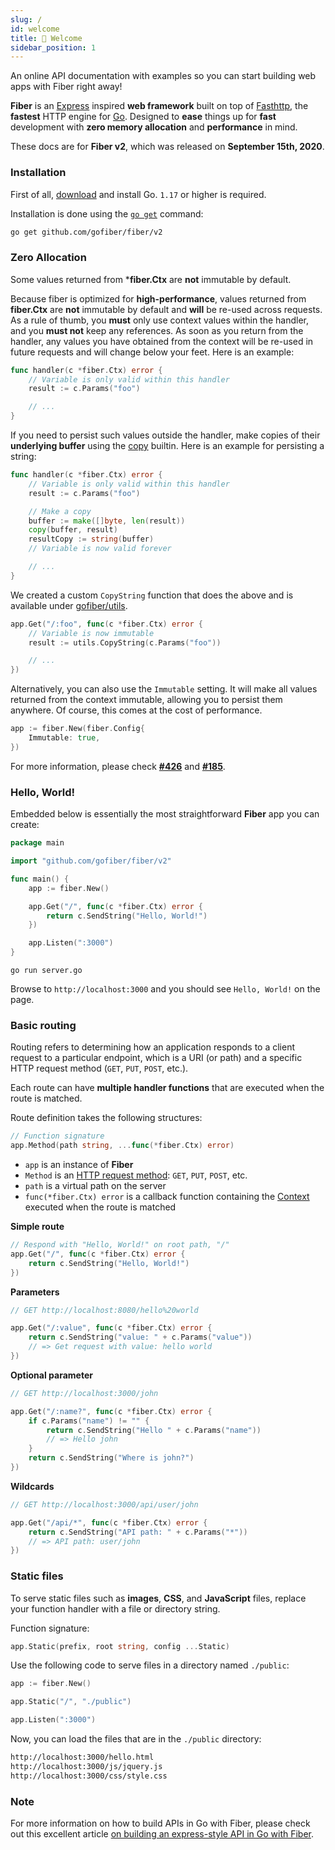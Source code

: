 ```yaml
---
slug: /
id: welcome
title: 👋 Welcome
sidebar_position: 1
---
```

An online API documentation with examples so you can start building web apps with Fiber right away!

**Fiber** is an [Express](https://github.com/expressjs/express) inspired **web framework** built on top of [Fasthttp](https://github.com/valyala/fasthttp), the **fastest** HTTP engine for [Go](https://go.dev/doc/). Designed to **ease** things up for **fast** development with **zero memory allocation** and **performance** in mind.

These docs are for **Fiber v2**, which was released on **September 15th, 2020**.

### Installation

First of all, [download](https://go.dev/dl/) and install Go. `1.17` or higher is required.

Installation is done using the [`go get`](https://pkg.go.dev/cmd/go/#hdr-Add_dependencies_to_current_module_and_install_them) command:

```bash
go get github.com/gofiber/fiber/v2
```

### Zero Allocation
Some values returned from \***fiber.Ctx** are **not** immutable by default.

Because fiber is optimized for **high-performance**, values returned from **fiber.Ctx** are **not** immutable by default and **will** be re-used across requests. As a rule of thumb, you **must** only use context values within the handler, and you **must not** keep any references. As soon as you return from the handler, any values you have obtained from the context will be re-used in future requests and will change below your feet. Here is an example:

```go
func handler(c *fiber.Ctx) error {
    // Variable is only valid within this handler
    result := c.Params("foo") 

    // ...
}
```

If you need to persist such values outside the handler, make copies of their **underlying buffer** using the [copy](https://pkg.go.dev/builtin/#copy) builtin. Here is an example for persisting a string:

```go
func handler(c *fiber.Ctx) error {
    // Variable is only valid within this handler
    result := c.Params("foo")

    // Make a copy
    buffer := make([]byte, len(result))
    copy(buffer, result)
    resultCopy := string(buffer) 
    // Variable is now valid forever

    // ...
}
```

We created a custom `CopyString` function that does the above and is available under [gofiber/utils](https://github.com/gofiber/fiber/tree/master/utils).

```go
app.Get("/:foo", func(c *fiber.Ctx) error {
	// Variable is now immutable
	result := utils.CopyString(c.Params("foo")) 

	// ...
})
```

Alternatively, you can also use the `Immutable` setting. It will make all values returned from the context immutable, allowing you to persist them anywhere. Of course, this comes at the cost of performance.

```go
app := fiber.New(fiber.Config{
	Immutable: true,
})
```

For more information, please check [**\#426**](https://github.com/gofiber/fiber/issues/426) and [**\#185**](https://github.com/gofiber/fiber/issues/185).

### Hello, World!

Embedded below is essentially the most straightforward **Fiber** app you can create:

```go
package main

import "github.com/gofiber/fiber/v2"

func main() {
	app := fiber.New()

	app.Get("/", func(c *fiber.Ctx) error {
		return c.SendString("Hello, World!")
	})

	app.Listen(":3000")
}
```

```text
go run server.go
```

Browse to `http://localhost:3000` and you should see `Hello, World!` on the page.

### Basic routing

Routing refers to determining how an application responds to a client request to a particular endpoint, which is a URI (or path) and a specific HTTP request method (`GET`, `PUT`, `POST`, etc.).

Each route can have **multiple handler functions** that are executed when the route is matched.

Route definition takes the following structures:

```go
// Function signature
app.Method(path string, ...func(*fiber.Ctx) error)
```

- `app` is an instance of **Fiber**
- `Method` is an [HTTP request method](https://docs.gofiber.io/api/app#route-handlers): `GET`, `PUT`, `POST`, etc.
- `path` is a virtual path on the server
- `func(*fiber.Ctx) error` is a callback function containing the [Context](https://docs.gofiber.io/api/ctx) executed when the route is matched

**Simple route**

```go
// Respond with "Hello, World!" on root path, "/"
app.Get("/", func(c *fiber.Ctx) error {
	return c.SendString("Hello, World!")
})
```

**Parameters**

```go
// GET http://localhost:8080/hello%20world

app.Get("/:value", func(c *fiber.Ctx) error {
	return c.SendString("value: " + c.Params("value"))
	// => Get request with value: hello world
})
```

**Optional parameter**

```go
// GET http://localhost:3000/john

app.Get("/:name?", func(c *fiber.Ctx) error {
	if c.Params("name") != "" {
		return c.SendString("Hello " + c.Params("name"))
		// => Hello john
	}
	return c.SendString("Where is john?")
})
```

**Wildcards**

```go
// GET http://localhost:3000/api/user/john

app.Get("/api/*", func(c *fiber.Ctx) error {
	return c.SendString("API path: " + c.Params("*"))
	// => API path: user/john
})
```

### Static files

To serve static files such as **images**, **CSS**, and **JavaScript** files, replace your function handler with a file or directory string.

Function signature:

```go
app.Static(prefix, root string, config ...Static)
```

Use the following code to serve files in a directory named `./public`:

```go
app := fiber.New()

app.Static("/", "./public") 

app.Listen(":3000")
```

Now, you can load the files that are in the `./public` directory:

```bash
http://localhost:3000/hello.html
http://localhost:3000/js/jquery.js
http://localhost:3000/css/style.css
```

### Note

For more information on how to build APIs in Go with Fiber, please check out this excellent article
[on building an express-style API in Go with Fiber](https://blog.logrocket.com/express-style-api-go-fiber/).
